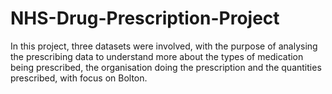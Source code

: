 # NHS-Drug-Prescription-Project
In this project, three datasets were involved, with the purpose of analysing the prescribing data to understand more about the types of medication being prescribed, the organisation doing the prescription and the quantities prescribed, with focus on Bolton.
